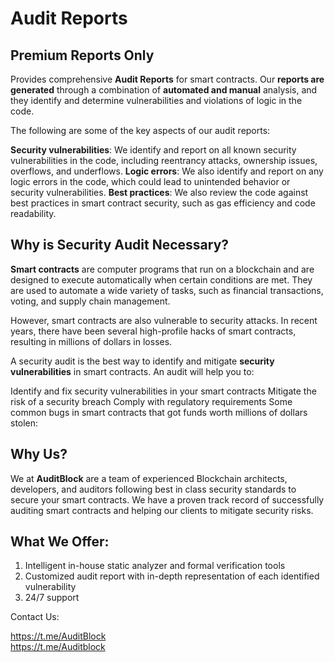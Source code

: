   # Audit Reports
 
## Premium Reports Only

Provides comprehensive **Audit Reports** for smart contracts. Our **reports are generated** through a combination of **automated and manual** analysis, and they identify and determine vulnerabilities and violations of logic in the code.

The following are some of the key aspects of our audit reports:

**Security vulnerabilities**: We identify and report on all known security vulnerabilities in the code, including reentrancy attacks, ownership issues, overflows, and underflows.
**Logic errors**: We also identify and report on any logic errors in the code, which could lead to unintended behavior or security vulnerabilities.
**Best practices**: We also review the code against best practices in smart contract security, such as gas efficiency and code readability.
 

 
## Why is Security Audit Necessary?

**Smart contracts** are computer programs that run on a blockchain and are designed to execute automatically when certain conditions are met. They are used to automate a wide variety of tasks, such as financial transactions, voting, and supply chain management.

However, smart contracts are also vulnerable to security attacks. In recent years, there have been several high-profile hacks of smart contracts, resulting in millions of dollars in losses.

A security audit is the best way to identify and mitigate **security vulnerabilities** in smart contracts. An audit will help you to:

Identify and fix security vulnerabilities in your smart contracts
Mitigate the risk of a security breach
Comply with regulatory requirements
Some common bugs in smart contracts that got funds worth millions of dollars stolen:

## Why Us?

We at **AuditBlock** are a team of experienced Blockchain architects, developers, and auditors following best in class security standards to secure your smart contracts. We have a proven track record of successfully auditing smart contracts and helping our clients to mitigate security risks.
 
## What We Offer:

 
1. Intelligent in-house static analyzer and formal verification tools <br/>
2. Customized audit report with in-depth representation of each identified vulnerability<br/>
3. 24/7 support<br/>

Contact Us:

https://t.me/AuditBlock
<br/>
https://t.me/Auditblock
